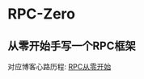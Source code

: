 # RPC-Zero
## 从零开始手写一个RPC框架
对应博客心路历程: [RPC从零开始](https://bantanger.github.io/posts/RPC%E4%BB%8E%E9%9B%B6%E5%BC%80%E5%A7%8B/)
